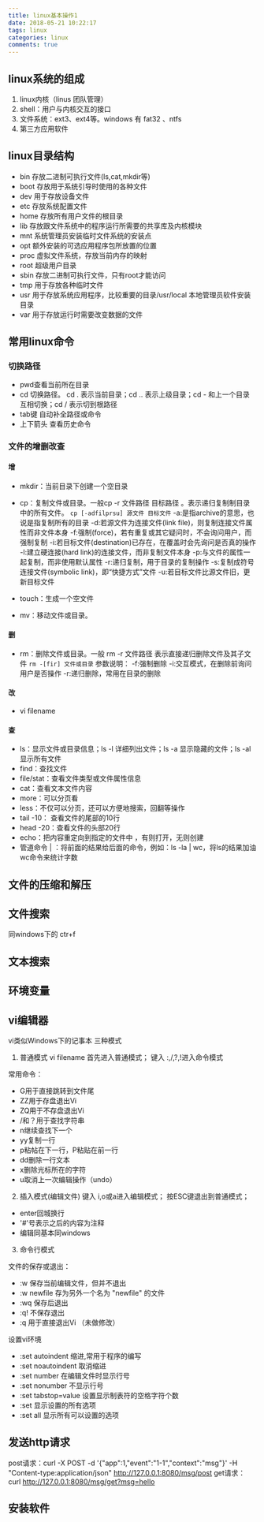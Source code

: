 ```yaml
---
title: linux基本操作1
date: 2018-05-21 10:22:17
tags: linux
categories: linux
comments: true
---
```


## linux系统的组成
1. linux内核（linus 团队管理）
2. shell：用户与内核交互的接口
3. 文件系统：ext3、ext4等。windows 有 fat32 、ntfs
4. 第三方应用软件

## linux目录结构
- bin 存放二进制可执行文件(ls,cat,mkdir等)
- boot 存放用于系统引导时使用的各种文件
- dev 用于存放设备文件
- etc 存放系统配置文件
- home 存放所有用户文件的根目录
- lib 存放跟文件系统中的程序运行所需要的共享库及内核模块
- mnt 系统管理员安装临时文件系统的安装点
- opt 额外安装的可选应用程序包所放置的位置
- proc 虚拟文件系统，存放当前内存的映射
- root 超级用户目录
- sbin 存放二进制可执行文件，只有root才能访问
- tmp 用于存放各种临时文件
- usr 用于存放系统应用程序，比较重要的目录/usr/local 本地管理员软件安装目录
- var 用于存放运行时需要改变数据的文件

## 常用linux命令

### 切换路径
- pwd查看当前所在目录
- cd 切换路径。 cd . 表示当前目录；cd .. 表示上级目录；cd - 和上一个目录互相切换；cd / 表示切到根路径
- tab键 自动补全路径或命令
- 上下箭头   查看历史命令

### 文件的增删改查
#### 增
- mkdir：当前目录下创建一个空目录
- cp：复制文件或目录。一般cp -r 文件路径 目标路径 。表示递归复制制目录中的所有文件。
`
cp [-adfilprsu] 源文件 目标文件
`
-a:是指archive的意思，也说是指复制所有的目录
-d:若源文件为连接文件(link file)，则复制连接文件属性而非文件本身
-f:强制(force)，若有重复或其它疑问时，不会询问用户，而强制复制
-i:若目标文件(destination)已存在，在覆盖时会先询问是否真的操作
-l:建立硬连接(hard link)的连接文件，而非复制文件本身
-p:与文件的属性一起复制，而非使用默认属性
-r:递归复制，用于目录的复制操作
-s:复制成符号连接文件(symbolic link)，即“快捷方式”文件
-u:若目标文件比源文件旧，更新目标文件 

- touch：生成一个空文件
- mv：移动文件或目录。

#### 删
- rm：删除文件或目录。一般 rm -r 文件路径  表示直接递归删除文件及其子文件
`
rm -[fir] 文件或目录
`
参数说明：
-f:强制删除
-i:交互模式，在删除前询问用户是否操作
-r:递归删除，常用在目录的删除

#### 改
- vi filename

#### 查
- ls：显示文件或目录信息；ls -l  详细列出文件；ls -a 显示隐藏的文件；ls -al 显示所有文件
- find：查找文件
- file/stat：查看文件类型或文件属性信息
- cat：查看文本文件内容
- more：可以分页看
- less：不仅可以分页，还可以方便地搜索，回翻等操作
- tail -10： 查看文件的尾部的10行
- head -20：查看文件的头部20行
- echo：把内容重定向到指定的文件中 ，有则打开，无则创建
- 管道命令 | ：将前面的结果给后面的命令，例如：ls -la | wc，将ls的结果加油wc命令来统计字数

## 文件的压缩和解压

## 文件搜索 
同windows下的 ctr+f

## 文本搜索

## 环境变量

##  vi编辑器
vi类似Windows下的记事本
三种模式
1. 普通模式
vi filename 首先进入普通模式；
键入 :,/,?,!进入命令模式

常用命令：
- G用于直接跳转到文件尾
- ZZ用于存盘退出Vi
- ZQ用于不存盘退出Vi
- /和？用于查找字符串
- n继续查找下一个
- yy复制一行
- p粘帖在下一行，P粘贴在前一行
- dd删除一行文本
- x删除光标所在的字符
- u取消上一次编辑操作（undo）


2. 插入模式(编辑文件)
键入 i,o或a进入编辑模式；
按ESC键退出到普通模式；

- enter回城换行
- '#'号表示之后的内容为注释
- 编辑同基本同windows

3. 命令行模式

文件的保存或退出：
- :w 保存当前编辑文件，但并不退出
- :w newfile 存为另外一个名为 "newfile" 的文件
- :wq 保存后退出
- :q! 不保存退出
- :q 用于直接退出Vi （未做修改）

设置vi环境
- :set autoindent 缩进,常用于程序的编写
- :set noautoindent 取消缩进
- :set number 在编辑文件时显示行号
- :set nonumber 不显示行号
- :set tabstop=value 设置显示制表符的空格字符个数
- :set 显示设置的所有选项
- :set all 显示所有可以设置的选项

## 发送http请求
post请求：curl -X POST -d '{"app":1,"event":"1-1","context":"msg"}' -H "Content-type:application/json" http://127.0.0.1:8080/msg/post
get请求：curl http://127.0.0.1:8080/msg/get?msg=hello

## 安装软件

